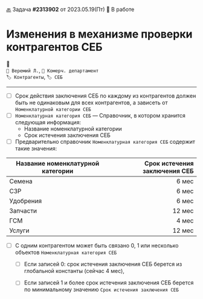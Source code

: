 ﻿[🔙](/README.md) Задача **#2313902** от 2023.05.19(Пт) 🚧 В работе
# Изменения в механизме проверки контрагентов СЕБ
💬  
`👤 Веремий Л.`, `👤 Комерч. департамент`  
`🏷️ Контрагенты`, `🏷️ СЕБ`  

---

- [ ] Срок действия заключения СЕБ по каждому из контрагентов должен быть не одинаковым для всех контрагентов, а зависеть от `Номенклатурной категории СЕБ`
- [ ] `Номенклатурная категория СЕБ` — Справочник, в котором хранится следующая информация:
	- Название номенклатурной категории
	- Срок истечения заключения СЕБ
- [ ] Предварительно справочник `Номенклатурная категория СЕБ` содержит такие значения:
	
| Название номенклатурной категории | Срок истечения заключения СЕБ |
| --- | ---: |
| Семена | 6 мес |
| СЗР | 6 мес |
| Удобрения | 6 мес |
| Запчасти | 12 мес |
| ГСМ | 4 мес |
| Услуги | 12 мес |

- [ ] C одним контрагентом может быть связано 0, 1 или несколько объектов `Номенклатурная категория СЕБ`
	- [ ] Если записей 0: срок истечения заключения СЕБ берется из глобальной константы (сейчас 4 мес),
	- [ ] Если записей 1 и более срок истечения заключения СЕБ берется по минимальному значению `Срок истечения заключения СЕБ`

